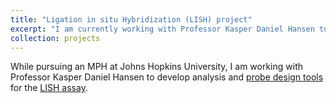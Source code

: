 ```yaml
---
title: "Ligation in situ Hybridization (LISH) project"
excerpt: "I am currently working with Professor Kasper Daniel Hansen to develop analysis and __[probe design tools](https://www.biorxiv.org/content/early/2017/08/16/171504)__ tools for the __[LISH assay](https://academic.oup.com/nar/article/45/14/e128/3858200)__."
collection: projects
---
```

While pursuing an MPH at Johns Hopkins University, I am working with Professor Kasper Daniel Hansen to develop analysis and [probe design tools](https://www.biorxiv.org/content/early/2017/08/16/171504) for the [LISH assay](https://academic.oup.com/nar/article/45/14/e128/3858200).
